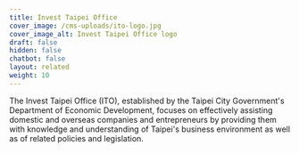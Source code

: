 ```yaml
---
title: Invest Taipei Office
cover_image: /cms-uploads/ito-logo.jpg
cover_image_alt: Invest Taipei Office logo
draft: false
hidden: false
chatbot: false
layout: related
weight: 10
---
```

The Invest Taipei Office (ITO), established by the Taipei City Government's Department of Economic Development, focuses on effectively assisting domestic and overseas companies and entrepreneurs by providing them with knowledge and understanding of Taipei's business environment as well as of related policies and legislation.